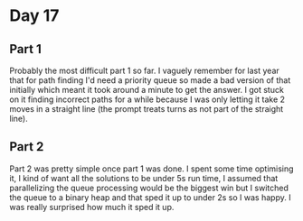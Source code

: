 # Day 17
## Part 1
Probably the most difficult part 1 so far. I vaguely remember for last year that for path finding I'd need a priority
queue so made a bad version of that initially which meant it took around a minute to get the answer. I got stuck on it 
finding incorrect paths for a while because I was only letting it take 2 moves in a straight line (the prompt treats 
turns as not part of the straight line).

## Part 2
Part 2 was pretty simple once part 1 was done. I spent some time optimising it, I kind of want all the solutions to be
under 5s run time, I assumed that parallelizing the queue processing would be the biggest win but I switched the queue to
a binary heap and that sped it up to under 2s so I was happy. I was really surprised how much it sped it up.

